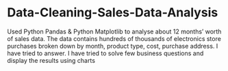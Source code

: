 # Data-Cleaning-Sales-Data-Analysis
Used Python Pandas &amp; Python Matplotlib to analyse about 12 months’ worth of sales data. The data contains hundreds of thousands of electronics store purchases broken down by month, product type, cost, purchase address. I have tried to answer. I have tried to solve few business questions and display the results using charts
